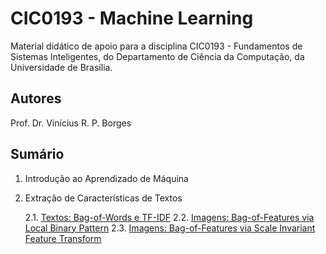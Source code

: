 # CIC0193 - Machine Learning

Material didático de apoio para a disciplina CIC0193 - Fundamentos de Sistemas Inteligentes, do Departamento de Ciência da Computação, da Universidade de Brasília.

## Autores

Prof. Dr. Vinícius R. P. Borges

## Sumário

1. Introdução ao Aprendizado de Máquina
2. Extração de Características de Textos
   
      2.1. [Textos: Bag-of-Words e TF-IDF](cap2_1_feature_extraction_text.ipynb)
      2.2. [Imagens: Bag-of-Features via Local Binary Pattern](cap2_2_feature_extraction_lbp.ipynb)
      2.3. [Imagens: Bag-of-Features via Scale Invariant Feature Transform](cap2_3_feature_extraction_lbp.ipynb)
